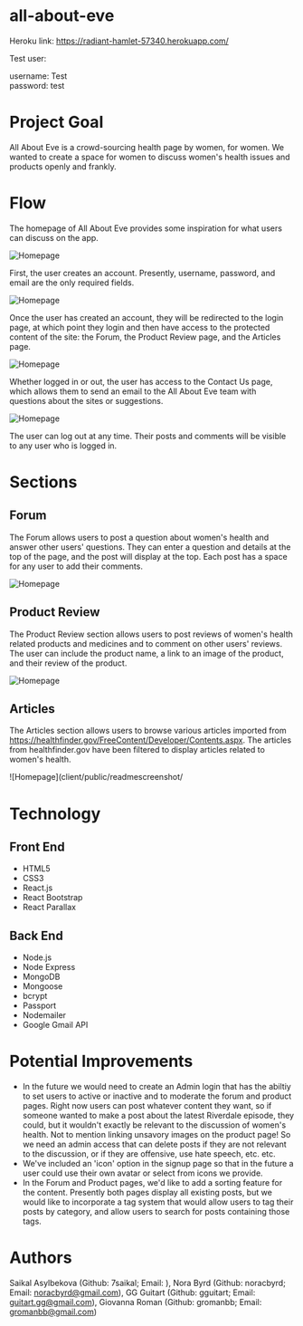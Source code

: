 # all-about-eve
Heroku link: https://radiant-hamlet-57340.herokuapp.com/

Test user:

username: Test
<br>
password: test

# Project Goal

All About Eve is a crowd-sourcing health page by women, for women. We wanted to create a space for women to discuss women's health issues and products openly and frankly. 

# Flow

The homepage of All About Eve provides some inspiration for what users can discuss on the app. 

![Homepage](client/public/readmescreenshot/home.png)

First, the user creates an account. Presently, username, password, and email are the only required fields.

![Homepage](client/public/readmescreenshot/signup.png)

Once the user has created an account, they will be redirected to the login page, at which point they login and then have access to the protected content of the site: the Forum, the Product Review page, and the Articles page.

![Homepage](client/public/readmescreenshot/login.png)

Whether logged in or out, the user has access to the Contact Us page, which allows them to send an email to the All About Eve team with questions about the sites or suggestions. 

![Homepage](client/public/readmescreenshot/contactus.png)

The user can log out at any time. Their posts and comments will be visible to any user who is logged in.

# Sections

## Forum

The Forum allows users to post a question about women's health and answer other users' questions. They can enter a question and details at the top of the page, and the post will display at the top. Each post has a space for any user to add their comments. 

![Homepage](client/public/readmescreenshot/forum.png)

## Product Review

The Product Review section allows users to post reviews of women's health related products and medicines and to comment on other users' reviews. The user can include the product name, a link to an image of the product, and their review of the product.

![Homepage](client/public/readmescreenshot/productreview.png)

## Articles

The Articles section allows users to browse various articles imported from https://healthfinder.gov/FreeContent/Developer/Contents.aspx. The articles from healthfinder.gov have been filtered to display articles related to women's health.

![Homepage](client/public/readmescreenshot/

# Technology

## Front End
* HTML5
* CSS3
* React.js
* React Bootstrap
* React Parallax

## Back End

* Node.js
* Node Express
* MongoDB
* Mongoose
* bcrypt
* Passport
* Nodemailer
* Google Gmail API


# Potential Improvements
* In the future we would need to create an Admin login that has the abiltiy to set users to active or inactive and to moderate the forum and product pages. Right now users can post whatever content they want, so if someone wanted to make a post about the latest Riverdale episode, they could, but it wouldn't exactly be relevant to the discussion of women's health. Not to mention linking unsavory images on the product page! So we need an admin access that can delete posts if they are not relevant to the discussion, or if they are offensive, use hate speech, etc. etc. 
* We've included an 'icon' option in the signup page so that in the future a user could use their own avatar or select from icons we provide. 
* In the Forum and Product pages, we'd like to add a sorting feature for the content. Presently both pages display all existing posts, but we would like to incorporate a tag system that would allow users to tag their posts by category, and allow users to search for posts containing those tags. 

# Authors
Saikal Asylbekova (Github: 7saikal; Email: ), Nora Byrd (Github: noracbyrd; Email: noracbyrd@gmail.com), GG Guitart (Github: gguitart; Email: guitart.gg@gmail.com), Giovanna Roman (Github: gromanbb; Email: gromanbb@gmail.com) 